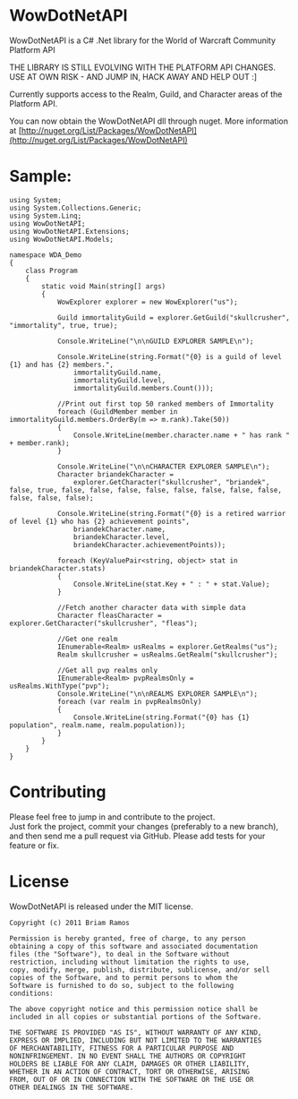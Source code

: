 WowDotNetAPI
=========
WowDotNetAPI is a C# .Net library for the World of Warcraft Community Platform API

THE LIBRARY IS STILL EVOLVING WITH THE PLATFORM API CHANGES. USE AT OWN RISK - AND JUMP IN, HACK AWAY AND HELP OUT :]

Currently supports access to the Realm, Guild, and Character areas of the Platform API.

You can now obtain the WowDotNetAPI dll through nuget. More information at [http://nuget.org/List/Packages/WowDotNetAPI](http://nuget.org/List/Packages/WowDotNetAPI)

Sample:
=========
	using System;
	using System.Collections.Generic;
	using System.Linq;
	using WowDotNetAPI;
	using WowDotNetAPI.Extensions;
	using WowDotNetAPI.Models;

	namespace WDA_Demo
	{
		class Program
		{
			static void Main(string[] args)
			{
				WowExplorer explorer = new WowExplorer("us");

				Guild immortalityGuild = explorer.GetGuild("skullcrusher", "immortality", true, true);

				Console.WriteLine("\n\nGUILD EXPLORER SAMPLE\n");

				Console.WriteLine(string.Format("{0} is a guild of level {1} and has {2} members.",
					immortalityGuild.name,
					immortalityGuild.level,
					immortalityGuild.members.Count()));

				//Print out first top 50 ranked members of Immortality
				foreach (GuildMember member in immortalityGuild.members.OrderBy(m => m.rank).Take(50))
				{
					Console.WriteLine(member.character.name + " has rank " + member.rank);
				}

				Console.WriteLine("\n\nCHARACTER EXPLORER SAMPLE\n");
				Character briandekCharacter =
					explorer.GetCharacter("skullcrusher", "briandek", false, true, false, false, false, false, false, false, false, false, false, false, false);

				Console.WriteLine(string.Format("{0} is a retired warrior of level {1} who has {2} achievement points",
					briandekCharacter.name,
					briandekCharacter.level,
					briandekCharacter.achievementPoints));

				foreach (KeyValuePair<string, object> stat in briandekCharacter.stats)
				{
					Console.WriteLine(stat.Key + " : " + stat.Value);
				}

				//Fetch another character data with simple data 
				Character fleasCharacter = explorer.GetCharacter("skullcrusher", "fleas");

				//Get one realm
				IEnumerable<Realm> usRealms = explorer.GetRealms("us");
				Realm skullcrusher = usRealms.GetRealm("skullcrusher");

				//Get all pvp realms only
				IEnumerable<Realm> pvpRealmsOnly = usRealms.WithType("pvp");
				Console.WriteLine("\n\nREALMS EXPLORER SAMPLE\n");
				foreach (var realm in pvpRealmsOnly)
				{
					Console.WriteLine(string.Format("{0} has {1} population", realm.name, realm.population));
				}
			}
		}
	}


Contributing
============
 
Please feel free to jump in and contribute to the project.  
Just fork the project, commit your changes (preferably to a new branch), and then send me a pull request via GitHub. 
Please add tests for your feature or fix.
 

 
License
=======
 
WowDotNetAPI is released under the MIT license.
 
    Copyright (c) 2011 Briam Ramos
 
    Permission is hereby granted, free of charge, to any person
    obtaining a copy of this software and associated documentation
    files (the "Software"), to deal in the Software without
    restriction, including without limitation the rights to use,
    copy, modify, merge, publish, distribute, sublicense, and/or sell
    copies of the Software, and to permit persons to whom the
    Software is furnished to do so, subject to the following
    conditions:
 
    The above copyright notice and this permission notice shall be
    included in all copies or substantial portions of the Software.
 
    THE SOFTWARE IS PROVIDED "AS IS", WITHOUT WARRANTY OF ANY KIND,
    EXPRESS OR IMPLIED, INCLUDING BUT NOT LIMITED TO THE WARRANTIES
    OF MERCHANTABILITY, FITNESS FOR A PARTICULAR PURPOSE AND
    NONINFRINGEMENT. IN NO EVENT SHALL THE AUTHORS OR COPYRIGHT
    HOLDERS BE LIABLE FOR ANY CLAIM, DAMAGES OR OTHER LIABILITY,
    WHETHER IN AN ACTION OF CONTRACT, TORT OR OTHERWISE, ARISING
    FROM, OUT OF OR IN CONNECTION WITH THE SOFTWARE OR THE USE OR
    OTHER DEALINGS IN THE SOFTWARE.